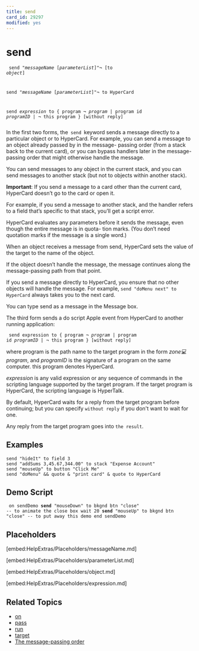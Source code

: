 ```yaml
---
title: send
card_id: 29297
modified: yes
---
```


# send

<code><pre>
send "<i>messageName</i> [<i>parameterList</i>]"¬
   [to <i>object</i>]

send "<i>messageName</i> [<i>parameterList</i>]"¬
   to HyperCard

send <i>expression</i>  to { program ¬
   <i>program</i> | program id <i>programID</i> | ¬
    this program } [without reply]
</pre></code>


In the first two forms, the<code> send </code>keyword sends a message directly to a particular object or to HyperCard. For example, you can send a message to an object already passed by  in the message-  passing order (from a stack back to the current card), or you can bypass handlers later in the message-passing order that might otherwise handle the message.

You can send messages to any object in the current stack, and you can send messages to another stack (but not to objects within another stack).

<b>Important</b>: If you send a message to a card other than the current card, HyperCard doesn’t go to the card or open it.

For example, if you send a message to another stack, and the handler refers to a field that’s specific to that stack, you’ll get a script error.

HyperCard evaluates any parameters before it sends the message, even though the entire message is in quota- tion marks. (You don’t need quotation marks if the message is a single word.)

When an object receives a message from send, HyperCard sets the value of the target to the name of the object.

If the object doesn’t handle the message, the message continues along the message-passing path from that point.

If you send a message directly to HyperCard, you ensure that no other objects will handle the message. For example, `send "doMenu next" to HyperCard` always takes you to the next card.

You can type send as a message in the Message box.

The third form sends a do script Apple event from HyperCard to another running application:

<code><pre>
send expression  to { program ¬
   <i>program</i> | program id <i>programID</i> | ¬
   this program }  [without reply]
</pre></code>


where program is the path name to the target program in the form <i>zone:computer:program</i>, and <i>programID</i> is the signature of a program on the same computer. this program denotes HyperCard.

<i>expression</i> is any valid expression or any sequence of commands in the scripting language supported by the target program. If the target program is HyperCard, the scripting language is HyperTalk.

By default, HyperCard waits for a reply from the target program before continuing; but you can specify  `without reply`  if  you don't want to wait for one.

Any reply from the target program goes into `the result`.

## Examples

```
send "hideIt" to field 3  
send "addSums 3,45.67,344.00" to stack "Expense Account"  
send "mouseUp" to button "Click Me"  
send "doMenu" && quote & "print card" & quote to HyperCard
```

## Demo Script

<code><pre>
on sendDemo
  <b>send</b> "mouseDown" to bkgnd btn "close" -- to animate the close box
  wait 20
  <b>send</b> "mouseUp" to bkgnd btn "close" -- to put away this demo
end sendDemo
</pre></code>

## Placeholders

[embed:HelpExtras/Placeholders/messageName.md]

[embed:HelpExtras/Placeholders/parameterList.md]

[embed:HelpExtras/Placeholders/object.md]

[embed:HelpExtras/Placeholders/expression.md]

## Related Topics

* [on](/HyperTalkReference/keywords/on)
* [pass](/HyperTalkReference/keywords/pass)
* [run](/HyperTalkReference/commands/run)
* [target](/HyperTalkReference/functions/target)
* [The message-passing order](/HyperTalkReference/hypertalkbasics/The-message-passing-order)

